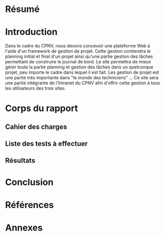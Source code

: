 # Résumé



# Introduction

Dans le cadre du CPNV, nous devons concevoir une plateforme Web à l'aide d'un framework de gestion de projet. Cette gestion contiendra le planning initial et final d'un projet ainsi qu'une partie gestion des tâches permettant de construire le journal de bord. 
Le site permettra de mieux gérer toute la partie planning et gestion des tâches dans un quelconque projet, peu importe le cadre dans lequel il est fait.
Les gestion de projet est une partie très importante dans "le monde des techniciens" ...
Ce site sera une partie intégrante de l'Intranet du CPNV afin d'offrir cette gestion à tous les utilisateurs des trois sites.


# Corps du rapport

## Cahier des charges



## Liste des tests à effectuer



## Résultats



# Conclusion



# Références



# Annexes